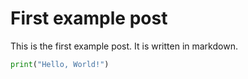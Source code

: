 # First example post

This is the first example post. It is written in markdown.

```python
print("Hello, World!")
```
